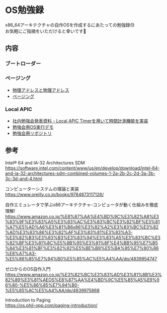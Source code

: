 # OS勉強録

x86_64アーキテクチャの自作OSを作成するにあたっての勉強録😓 \
お気軽にご指摘をいただけると幸いです🙏

## 内容

### ブートローダー

### ページング
- [物理アドレスと物理アドレス](./paging/address.md)
- [ページング](./paging/paging.md)

### Local APIC
- [社内勉強会発表資料 - Local APIC Timerを用いて時間計測機能を実装](./documents/local_apic_timer_study.pdf)
- [勉強会用OS実行デモ](./documents/local_apic_timer.mov)
- [勉強会用リポジトリ](https://github.com/junyaU/time-measurement-using-Local-APIC)

## 参考
Intel® 64 and IA-32 Architectures SDM \
https://software.intel.com/content/www/us/en/develop/download/intel-64-and-ia-32-architectures-sdm-combined-volumes-1-2a-2b-2c-2d-3a-3b-3c-3d-and-4.html

コンピューターシステムの理論と実装 \
https://www.oreilly.co.jp/books/9784873117126/

自作エミュレータで学ぶx86アーキテクチャ-コンピュータが動く仕組みを徹底理解! \
https://www.amazon.co.jp/%E8%87%AA%E4%BD%9C%E3%82%A8%E3%83%9F%E3%83%A5%E3%83%AC%E3%83%BC%E3%82%BF%E3%81%A7%E5%AD%A6%E3%81%B6x86%E3%82%A2%E3%83%BC%E3%82%AD%E3%83%86%E3%82%AF%E3%83%81%E3%83%A3-%E3%82%B3%E3%83%B3%E3%83%94%E3%83%A5%E3%83%BC%E3%82%BF%E3%81%8C%E5%8B%95%E3%81%8F%E4%BB%95%E7%B5%84%E3%81%BF%E3%82%92%E5%BE%B9%E5%BA%95%E7%90%86%E8%A7%A3-%E5%86%85%E7%94%B0%E5%85%AC%E5%A4%AA/dp/4839954747

ゼロからのOS自作入門 \
https://www.amazon.co.jp/%E3%82%BC%E3%83%AD%E3%81%8B%E3%82%89%E3%81%AEOS%E8%87%AA%E4%BD%9C%E5%85%A5%E9%96%80-%E5%86%85%E7%94%B0-%E5%85%AC%E5%A4%AA/dp/4839975868

Introduction to Paging \
https://os.phil-opp.com/paging-introduction/





